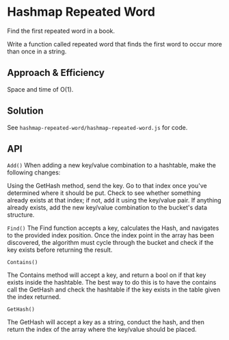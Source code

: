 # Hashmap Repeated Word

Find the first repeated word in a book.

Write a function called repeated word that finds the first word to occur more than once in a string.


## Approach & Efficiency
<!-- What approach did you take? Why? What is the Big O space/time for this approach? -->
Space and time of O(1).

## Solution
<!-- Show how to run your code, and examples of it in action -->

See `hashmap-repeated-word/hashmap-repeated-word.js` for code.

## API

<!-- Description of each method publicly available in each of your hashtable -->

`Add()`
When adding a new key/value combination to a hashtable, make the following changes:

Using the GetHash method, send the key.
Go to that index once you've determined where it should be put.
Check to see whether something already exists at that index; if not, add it using the key/value pair.
If anything already exists, add the new key/value combination to the bucket's data structure.

`Find()`
The Find function accepts a key, calculates the Hash, and navigates to the provided index position. Once the index point in the array has been discovered, the algorithm must cycle through the bucket and check if the key exists before returning the result.

`Contains()`

The Contains method will accept a key, and return a bool on if that key exists inside the hashtable. The best way to do this is to have the contains call the GetHash and check the hashtable if the key exists in the table given the index returned.

`GetHash()`

The GetHash will accept a key as a string, conduct the hash, and then return the index of the array where the key/value should be placed.


